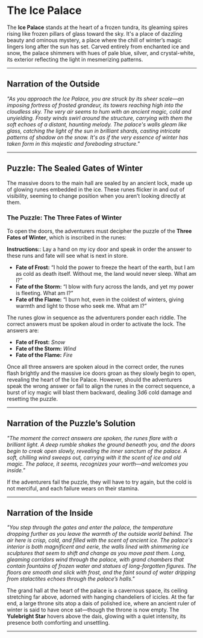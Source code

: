 # **The Ice Palace**

The **Ice Palace** stands at the heart of a frozen tundra, its gleaming spires rising like frozen pillars of glass toward the sky. It's a place of dazzling beauty and ominous mystery, a place where the chill of winter’s magic lingers long after the sun has set. Carved entirely from enchanted ice and snow, the palace shimmers with hues of pale blue, silver, and crystal-white, its exterior reflecting the light in mesmerizing patterns.

---

## **Narration of the Outside**

*"As you approach the Ice Palace, you are struck by its sheer scale—an imposing fortress of frosted grandeur, its towers reaching high into the cloudless sky. The very air seems to hum with an ancient magic, cold and unyielding. Frosty winds swirl around the structure, carrying with them the soft echoes of a distant, haunting melody. The palace's walls gleam like glass, catching the light of the sun in brilliant shards, casting intricate patterns of shadow on the snow. It's as if the very essence of winter has taken form in this majestic and foreboding structure."*

---



## **Puzzle: The Sealed Gates of Winter**

The massive doors to the main hall are sealed by an ancient lock, made up of glowing runes embedded in the ice. These runes flicker in and out of visibility, seeming to change position when you aren’t looking directly at them.

### **The Puzzle: The Three Fates of Winter**
To open the doors, the adventurers must decipher the puzzle of the **Three Fates of Winter**, which is inscribed in the runes:

**Instructions:**: Lay a hand on my icy door and speak in order the answer to these runs and fate will see what is next in store.

- **Fate of Frost:** “I hold the power to freeze the heart of the earth, but I am as cold as death itself. Without me, the land would never sleep. What am I?”
- **Fate of the Storm:** “I blow with fury across the lands, and yet my power is fleeting. What am I?”
- **Fate of the Flame:** “I burn hot, even in the coldest of winters, giving warmth and light to those who seek me. What am I?”

The runes glow in sequence as the adventurers ponder each riddle. The correct answers must be spoken aloud in order to activate the lock. The answers are:

- **Fate of Frost:** *Snow*  
- **Fate of the Storm:** *Wind*  
- **Fate of the Flame:** *Fire*

Once all three answers are spoken aloud in the correct order, the runes flash brightly and the massive ice doors groan as they slowly begin to open, revealing the heart of the Ice Palace. However, should the adventurers speak the wrong answer or fail to align the runes in the correct sequence, a burst of icy magic will blast them backward, dealing 3d6 cold damage and resetting the puzzle.

---

## **Narration of the Puzzle’s Solution**
*"The moment the correct answers are spoken, the runes flare with a brilliant light. A deep rumble shakes the ground beneath you, and the doors begin to creak open slowly, revealing the inner sanctum of the palace. A soft, chilling wind sweeps out, carrying with it the scent of ice and old magic. The palace, it seems, recognizes your worth—and welcomes you inside."*

If the adventurers fail the puzzle, they will have to try again, but the cold is not merciful, and each failure wears on their stamina.



--- 

## **Narration of the Inside**

*"You step through the gates and enter the palace, the temperature dropping further as you leave the warmth of the outside world behind. The air here is crisp, cold, and filled with the scent of ancient ice. The palace's interior is both magnificent and eerie, the walls lined with shimmering ice sculptures that seem to shift and change as you move past them. Long, gleaming corridors wind through the palace, with grand chambers that contain fountains of frozen water and statues of long-forgotten figures. The floors are smooth and slick with frost, and the faint sound of water dripping from stalactites echoes through the palace’s halls."*

The grand hall at the heart of the palace is a cavernous space, its ceiling stretching far above, adorned with hanging chandeliers of icicles. At the far end, a large throne sits atop a dais of polished ice, where an ancient ruler of winter is said to have once sat—though the throne is now empty. The **Yulebright Star** hovers above the dais, glowing with a quiet intensity, its presence both comforting and unsettling.

---


